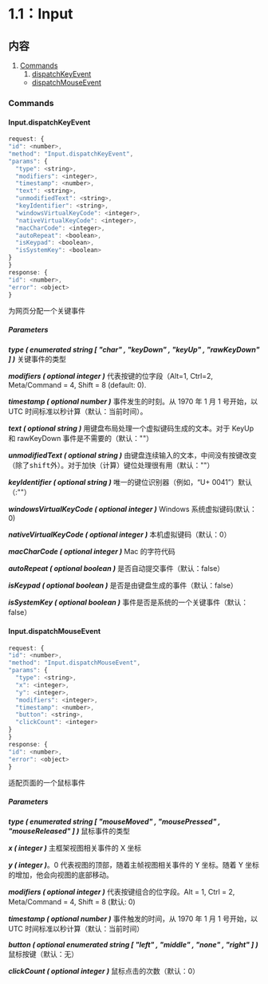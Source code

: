 # 1.1：Input

## 内容
1. [Commands](#commands)
	1. [dispatchKeyEvent](#command-dispatchKeyEvent)
	+ [dispatchMouseEvent](#command-dispatchMouseEvent)

<a name="commands"></a>
### Commands
<a name="command-dispatchKeyEvent"></a>
#### Input.dispatchKeyEvent
```javascript
request: {
"id": <number>,
"method": "Input.dispatchKeyEvent",
"params": {
  "type": <string>,
  "modifiers": <integer>,
  "timestamp": <number>,
  "text": <string>,
  "unmodifiedText": <string>,
  "keyIdentifier": <string>,
  "windowsVirtualKeyCode": <integer>,
  "nativeVirtualKeyCode": <integer>,
  "macCharCode": <integer>,
  "autoRepeat": <boolean>,
  "isKeypad": <boolean>,
  "isSystemKey": <boolean>
}
}
response: {
"id": <number>,
"error": <object>
}
```
为网页分配一个关键事件

##### Parameters

***type ( enumerated string [ "char" , "keyDown" , "keyUp" , "rawKeyDown" ] )***
关键事件的类型


***modifiers ( optional integer )***
代表按键的位字段（Alt=1, Ctrl=2, Meta/Command = 4, Shift = 8 (default: 0).


***timestamp ( optional number )***
事件发生的时刻。从 1970 年 1 月 1 号开始，以 UTC 时间标准以秒计算（默认：当前时间）。


***text ( optional string )***
用键盘布局处理一个虚拟键码生成的文本。对于 KeyUp 和 rawKeyDown 事件是不需要的（默认：""）


***unmodifiedText ( optional string )***
由键盘连续输入的文本，中间没有按键改变（除了<kbd>shift</kbd>外）。对于加快（计算）键位处理很有用（默认：""）


***keyIdentifier ( optional string )***
唯一的键位识别器（例如，“U+ 0041”）默认（:""）


***windowsVirtualKeyCode ( optional integer )***
Windows 系统虚拟键码(默认：0)


***nativeVirtualKeyCode ( optional integer )***
本机虚拟键码（默认：0）


***macCharCode ( optional integer )***
Mac 的字符代码


***autoRepeat ( optional boolean )***
是否自动提交事件（默认：false）


***isKeypad ( optional boolean )***
是否是由键盘生成的事件（默认：false）

***isSystemKey ( optional boolean )***
事件是否是系统的一个关键事件（默认：false）

<a name="command-dispatchMouseEvent"></a>
#### Input.dispatchMouseEvent
```javascript
request: {
"id": <number>,
"method": "Input.dispatchMouseEvent",
"params": {
  "type": <string>,
  "x": <integer>,
  "y": <integer>,
  "modifiers": <integer>,
  "timestamp": <number>,
  "button": <string>,
  "clickCount": <integer>
}
}
response: {
"id": <number>,
"error": <object>
}
```
适配页面的一个鼠标事件

##### Parameters
***type ( enumerated string [ "mouseMoved" , "mousePressed" , "mouseReleased" ] )***
鼠标事件的类型

***x ( integer )***
主框架视图相关事件的 X 坐标

***y ( integer )***。0 代表视图的顶部，随着主帧视图相关事件的 Y 坐标。随着 Y 坐标的增加，他会向视图的底部移动。

***modifiers ( optional integer )***
代表按键组合的位字段。Alt = 1, Ctrl = 2, Meta/Command = 4, Shift = 8 (默认: 0)

***timestamp ( optional number )***
事件触发的时间，从 1970 年 1 月 1 号开始，以 UTC 时间标准以秒计算（默认：当前时间）

***button ( optional enumerated string [ "left" , "middle" , "none" , "right" ] )***
鼠标按键（默认：无）

***clickCount ( optional integer )***
鼠标点击的次数（默认：0）
